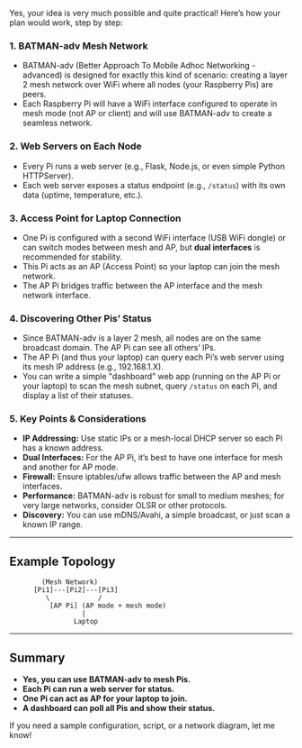 Yes, your idea is very much possible and quite practical! Here’s how your plan would work, step by step:

### 1. BATMAN-adv Mesh Network
- BATMAN-adv (Better Approach To Mobile Adhoc Networking - advanced) is designed for exactly this kind of scenario: creating a layer 2 mesh network over WiFi where all nodes (your Raspberry Pis) are peers.
- Each Raspberry Pi will have a WiFi interface configured to operate in mesh mode (not AP or client) and will use BATMAN-adv to create a seamless network.

### 2. Web Servers on Each Node
- Every Pi runs a web server (e.g., Flask, Node.js, or even simple Python HTTPServer).
- Each web server exposes a status endpoint (e.g., `/status`) with its own data (uptime, temperature, etc.).

### 3. Access Point for Laptop Connection
- One Pi is configured with a second WiFi interface (USB WiFi dongle) or can switch modes between mesh and AP, but **dual interfaces** is recommended for stability.
- This Pi acts as an AP (Access Point) so your laptop can join the mesh network.
- The AP Pi bridges traffic between the AP interface and the mesh network interface.

### 4. Discovering Other Pis’ Status
- Since BATMAN-adv is a layer 2 mesh, all nodes are on the same broadcast domain. The AP Pi can see all others’ IPs.
- The AP Pi (and thus your laptop) can query each Pi’s web server using its mesh IP address (e.g., 192.168.1.X).
- You can write a simple "dashboard" web app (running on the AP Pi or your laptop) to scan the mesh subnet, query `/status` on each Pi, and display a list of their statuses.

### 5. Key Points & Considerations
- **IP Addressing:** Use static IPs or a mesh-local DHCP server so each Pi has a known address.
- **Dual Interfaces:** For the AP Pi, it’s best to have one interface for mesh and another for AP mode.
- **Firewall:** Ensure iptables/ufw allows traffic between the AP and mesh interfaces.
- **Performance:** BATMAN-adv is robust for small to medium meshes; for very large networks, consider OLSR or other protocols.
- **Discovery:** You can use mDNS/Avahi, a simple broadcast, or just scan a known IP range.

---

## Example Topology

```plaintext
        (Mesh Network)
      [Pi1]---[Pi2]---[Pi3]
         \            /
          [AP Pi] (AP mode + mesh mode)
                  |
                Laptop
```

---

## Summary

- **Yes, you can use BATMAN-adv to mesh Pis.**
- **Each Pi can run a web server for status.**
- **One Pi can act as AP for your laptop to join.**
- **A dashboard can poll all Pis and show their status.**

If you need a sample configuration, script, or a network diagram, let me know!
